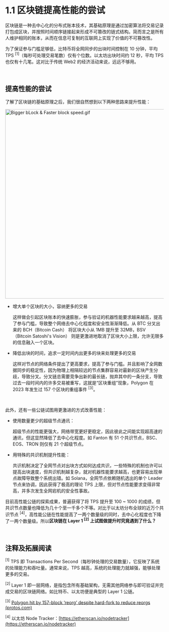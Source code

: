 # 1.1 区块链提高性能的尝试

区块链是一种去中心化的分布式账本技术，其基础原理是通过加密算法将交易记录打包成区块，并按照时间顺序链接起来形成不可篡改的链式结构。简而言之是所有人维护相同的账本，从而在信息可复制的互联网上实现了价值的不可篡改性。

为了保证参与门槛足够低，比特币将全网同步的出块时间控制在 10 分钟，平均 TPS <sup>[1]</sup>（每秒可处理交易笔数）仅有个位数。以太坊出块时间约 12 秒，平均 TPS 也仅有十几笔。这对比于传统 Web2 的经济活动来说，远远不够用。

&nbsp; 

## 提高性能的尝试

了解了区块链的基础原理之后，我们很自然想到以下两种思路来提升性能：

<img src="/assets/1.1.1.gif" width="600px" alt="Bigger bLock & Faster block speed.gif" />


*   增大单个区块的大小，容纳更多的交易

    这样做会引起区块账本的快速膨胀，参与验证的机器性能要求越来越高，提高了参与门槛，导致整个网络去中心化程度和安全性渐渐降低。从 BTC 分叉出来的 BCH（Bitcoin Cash） 将区块大小从 1MB 提升至 32MB，BSV（Bitcoin Satoshi's Vision） 则是更激进地取消了区块大小上限，允许无限多的信息融入一个区块。

*   降低出块的时间，追求一定时间内出更多的块来处理更多的交易

    这样对节点的网络条件提出了更高要求，提高了参与门槛。并且影响了全网数据同步的稳定性，因为物理上相隔较远的节点集群容易对最新的区块产生分歧，导致分叉。分叉链总需要竞争出新的最长链，抛弃其中的一条分支，导致过去一段时间内的许多交易被重写，这就是“区块重组”现象，Polygon 在 2023 年发生过 157 个区块的重组事件 <sup>[3]</sup>。

&nbsp; 

此外，还有一些公链试图用更激进的方式改善性能：

*   使用数量更少的超级节点通讯：

    超级节点的性能更强大，网络带宽更好更稳定，因此彼此之间能实现超高速的通讯，但这显然降低了去中心化程度。如 Fanton 有 51 个共识节点，BSC、EOS、TRON 则仅有 21 个超级节点。

*   用特殊的共识机制提升性能：

    共识机制决定了全网节点对出块方式如何达成共识，一些特殊的机制也许可以提高出块速度，但共识机制越复杂，就对机器性能要求越高，也更容易出现单点故障导致整个系统出错。如 Solana，全网节点依赖随机选出的单个 Leader 节点来协调，因此获得了极高的理论 TPS 上限，但对节点性能要求变得非常高，并多次发生全网宕机的安全性事故。

目前高性能公链的探索成果，普遍获得了将 TPS 提升至 100 \~ 1000 的成绩，但共识节点数量也降低为几十个至一千多个不等。对比于以太坊分布全球的近万个共识节点 <sup>[4]</sup>，高性能公链在性能提高了一两个数量级的同时，去中心化程度也下降了一两个数量级。所以**区块链在 Layer 1 <sup>[2]</sup> 上试图做提升时究竟遇到了什么？**

&nbsp; 
## 注释及拓展阅读
<sup>[1]</sup> TPS 即 Transactions Per Second（每秒钟处理的交易数量），它反映了系统的处理能力和吞吐量。通常来说，TPS 越高，系统的处理能力就越强，能够处理更多的交易。

<sup>[2]</sup> Layer 1 即一层网络，是指包含所有基础架构，无需其他网络参与即可验证并完成交易的区块链网络。如比特币、以太坊便是典型的 Layer 1 公链。

<sup>[3]</sup> [Polygon hit by 157-block ‘reorg’ despite hard-fork to reduce reorgs (protos.com)](https://protos.com/polygon-hit-by-157-block-reorg-despite-hard-fork-to-reduce-reorgs/)

<sup>[4]</sup> 以太坊 Node Tracker：[https://etherscan.io/nodetracker](https://etherscan.io/nodetracker)

<GithubAvatar owner='lxdao-official' repo='myfirstlayer2-frontend' path='mdx/zh/1.1-attempts-for-improvement.md' />

<EditChapter url='https://github.com/lxdao-official/myfirstlayer2-frontend/blob/main/mdx/zh/1.1-attempts-for-improvement.md' />

